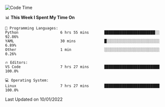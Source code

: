 <!--START_SECTION:waka-->
![Code Time](http://img.shields.io/badge/Code%20Time-837%20hrs%209%20mins-blue)

📊 **This Week I Spent My Time On** 

```text
💬 Programming Languages: 
Python                   6 hrs 55 mins       ███████████████████████░░   92.86% 
YAML                     30 mins             █░░░░░░░░░░░░░░░░░░░░░░░░   6.89% 
Other                    1 min               ░░░░░░░░░░░░░░░░░░░░░░░░░   0.26%

🔥 Editors: 
VS Code                  7 hrs 27 mins       █████████████████████████   100.0%

💻 Operating System: 
Linux                    7 hrs 27 mins       █████████████████████████   100.0%

```


 Last Updated on 10/01/2022
<!--END_SECTION:waka-->
